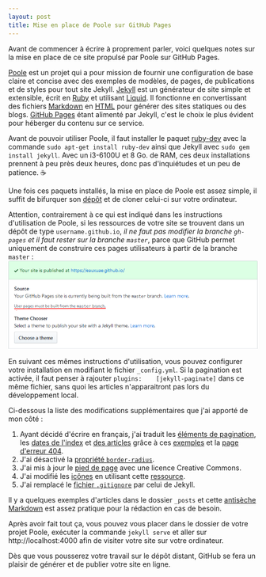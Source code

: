 ```yaml
---
layout: post
title: Mise en place de Poole sur GitHub Pages
---
```


Avant de commencer à écrire à proprement parler, voici quelques notes sur la mise en place de ce site propulsé par Poole sur GitHub Pages.

[Poole](http://getpoole.com/) est un projet qui a pour mission de fournir une configuration de base claire et concise avec des exemples de modèles, de pages, de publications et de styles pour tout site Jekyll. [Jekyll](https://jekyllrb.com/) est un générateur de site simple et extensible, écrit en [Ruby](https://www.ruby-lang.org/) et utilisant [Liquid](https://shopify.github.io/liquid/). Il fonctionne en convertissant des fichiers [Markdown](https://daringfireball.net/projects/markdown/) en [HTML](https://w3c.github.io/html/) pour générer des sites statiques ou des blogs. [GitHub Pages](https://pages.github.com/) étant alimenté par Jekyll, c'est le choix le plus évident pour héberger du contenu sur ce service.

Avant de pouvoir utiliser Poole, il faut installer le paquet [ruby-dev](https://packages.ubuntu.com/bionic/ruby-dev) avec la commande `sudo apt-get install ruby-dev` ainsi que Jekyll avec `sudo gem install jekyll`. Avec un i3-6100U et 8 Go. de RAM, ces deux installations prennent à peu près deux heures, donc pas d'inquiétudes et un peu de patience. ☕

Une fois ces paquets installés, la mise en place de Poole est assez simple, il suffit de bifurquer son [dépôt](https://github.com/poole/poole) et de cloner celui-ci sur votre ordinateur.

Attention, contrairement à ce qui est indiqué dans les instructions d'utilisation de Poole, si les ressources de votre site se trouvent dans un dépôt de type `username.github.io`, *il ne faut pas modifier la branche `gh-pages` et il faut rester sur la branche `master`*, parce que GitHub permet uniquement de construire ces pages utilisateurs à partir de la branche `master` : ![alt text](../public/2019-12-03-01.png "User pages must be built from the master branch.")

En suivant ces mêmes instructions d'utilisation, vous pouvez configurer votre installation en modifiant le fichier `_config.yml`. Si la pagination est activée, il faut penser à rajouter `plugins:    [jekyll-paginate]` dans ce même fichier, sans quoi les articles n'apparaitront pas lors du développement local.

Ci-dessous la liste des modifications supplémentaires que j'ai apporté de mon côté :

1. Ayant décidé d'écrire en français, j'ai traduit les [éléments de pagination](https://github.com/eauxuae/eauxuae.github.io/commit/da99c228bfe0fa0ca5a95771da5774257cddc2d6#diff-eacf331f0ffc35d4b482f1d15a887d3b), les [dates de l'index](https://github.com/eauxuae/eauxuae.github.io/commit/ec8245336cb2aca4c179c8875dd7d941d0ab46ea#diff-eacf331f0ffc35d4b482f1d15a887d3b) et [des articles](https://github.com/eauxuae/eauxuae.github.io/commit/ec8245336cb2aca4c179c8875dd7d941d0ab46ea#diff-663f387b6a1a407ab38de055a12bc7c8) grâce à ces [exemples](http://alanwsmith.com/jekyll-liquid-date-formatting-examples) et la [page d'erreur 404](https://github.com/eauxuae/eauxuae.github.io/commit/bab7df06e145e1f130e31f9ed84064723afaf159#diff-aa8eb2fe477b2d36ecc0f14d6422513f).
2. J'ai désactivé la [propriété `border-radius`](https://github.com/eauxuae/eauxuae.github.io/commit/26bc1b63f2f77c634ee790590d7ac2d4dcf37901#diff-fd4aa8862bb3db5bc523e0b0e9b6084a).
3. J'ai mis à jour le [pied de page](https://github.com/eauxuae/eauxuae.github.io/commit/920ff8971176b6b44e33aad596df880932990405#diff-2c19d9859b055d0302043d0fa2833e3f) avec une licence Creative Commons.
4. J'ai modifié les [icônes](https://github.com/eauxuae/eauxuae.github.io/commit/143c8e8e3357f52f4d9a5f8271dad592778462c1) en utilisant cette [ressource](https://www.flaticon.com/free-icon/drop_616878). 
5. J'ai remplacé le [fichier `.gitignore`](https://github.com/eauxuae/eauxuae.github.io/commit/4ec0c6f95d461f7acf88870d43539170f9e6dd4c#diff-a084b794bc0759e7a6b77810e01874f2) par celui de Jekyll.

Il y a quelques exemples d'articles dans le dossier `_posts` et cette [antisèche Markdown](https://guides.github.com/pdfs/markdown-cheatsheet-online.pdf) est assez pratique pour la rédaction en cas de besoin.

Après avoir fait tout ça, vous pouvez vous placer dans le dossier de votre projet Poole, exécuter la commande `jekyll serve` et aller sur http://localhost:4000 afin de visiter votre site sur votre ordinateur.

Dès que vous pousserez votre travail sur le dépôt distant, GitHub se fera un plaisir de générer et de publier votre site en ligne.
